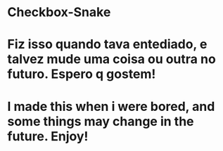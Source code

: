 # Checkbox-Snake

# Fiz isso quando tava entediado, e talvez mude uma coisa ou outra no futuro. Espero q gostem!

# I made this when i were bored, and some things may change in the future. Enjoy!
